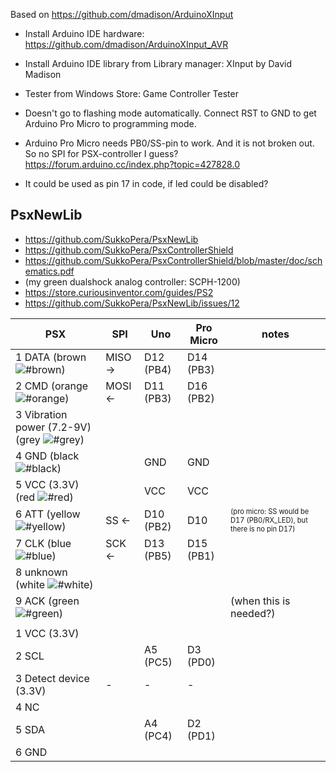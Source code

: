 
Based on https://github.com/dmadison/ArduinoXInput

- Install Arduino IDE hardware:
https://github.com/dmadison/ArduinoXInput_AVR

- Install Arduino IDE library from Library manager:
XInput by David Madison

- Tester from Windows Store:
Game Controller Tester

- Doesn't go to flashing mode automatically. Connect RST to GND to get Arduino Pro Micro to programming mode.


- Arduino Pro Micro needs PB0/SS-pin to work. And it is not broken out. So no SPI for PSX-controller I guess? 
https://forum.arduino.cc/index.php?topic=427828.0
- It could be used as pin 17 in code, if led could be disabled?

## PsxNewLib
- https://github.com/SukkoPera/PsxNewLib
- https://github.com/SukkoPera/PsxControllerShield
- https://github.com/SukkoPera/PsxControllerShield/blob/master/doc/schematics.pdf
- (my green dualshock analog controller: SCPH-1200)
- https://store.curiousinventor.com/guides/PS2
- https://github.com/SukkoPera/PsxNewLib/issues/12

PSX | SPI | Uno | Pro Micro | notes
--- | --- | --- | --- | ---
1 DATA (brown ![#brown](https://via.placeholder.com/10/c68c53/000000?text=+)) | MISO &rightarrow; | D12 (PB4) | D14 (PB3) |
2 CMD (orange ![#orange](https://via.placeholder.com/10/ff8000/000000?text=+)) | MOSI &leftarrow; | D11 (PB3) | D16 (PB2) |
3 Vibration power (7.2-9V) (grey ![#grey](https://via.placeholder.com/10/999999/000000?text=+)) | | | |
4 GND (black ![#black](https://via.placeholder.com/10/000000/000000?text=+)) | | GND | GND |
5 VCC (3.3V) (red ![#red](https://via.placeholder.com/10/ff0000/000000?text=+)) | | VCC | VCC |
6 ATT (yellow ![#yellow](https://via.placeholder.com/10/ffff00/000000?text=+)) | SS &leftarrow; | D10 (PB2) | D10 | <sub><sup>(pro micro: SS would be D17 (PB0/RX_LED), but there is no pin D17)</sub></sup>
7 CLK (blue ![#blue](https://via.placeholder.com/10/0000ff/000000?text=+)) | SCK &leftarrow; | D13 (PB5) | D15 (PB1) |
8 unknown (white ![#white](https://via.placeholder.com/10/ffffff/000000?text=+)) | | | |
9 ACK (green ![#green](https://via.placeholder.com/10/00ff00/000000?text=+)) | | | | (when this is needed?)
 | | | | |
1 VCC (3.3V) | | | |
2 SCL | | A5 (PC5) | D3 (PD0) |
3 Detect device (3.3V) | - | - | - |
4 NC | | | |
5 SDA | | A4 (PC4) | D2 (PD1) |
6 GND | | | |

